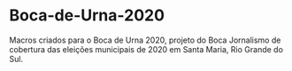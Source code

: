 # Boca-de-Urna-2020
Macros criados para o Boca de Urna 2020, projeto do Boca Jornalismo de cobertura das eleições municipais de 2020 em Santa Maria, Rio Grande do Sul.
